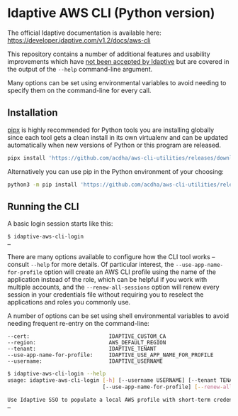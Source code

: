 # Idaptive AWS CLI (Python version)

The official Idaptive documentation is available here: https://developer.idaptive.com/v1.2/docs/aws-cli

This repository contains a number of additional features and usability
improvements which have [not been accepted by Idaptive](https://github.com/idaptive/aws-cli-utilities/pull/2)
but are covered in the output of the `--help` command-line argument.

Many options can be set using environmental variables to avoid needing to
specify them on the command-line for every call.

## Installation

[pipx](https://pipxproject.github.io/pipx/) is highly recommended for Python
tools you are installing globally since each tool gets a clean install in its
own virtualenv and can be updated automatically when new versions of Python or
this program are released.

```bash
pipx install 'https://github.com/acdha/aws-cli-utilities/releases/download/v1.2.0/idaptive-aws-cli-utilities-1.2.0.tar.gz'
```

Alternatively you can use pip in the Python environment of your choosing:

```bash
python3 -m pip install 'https://github.com/acdha/aws-cli-utilities/releases/download/v1.2.0/idaptive-aws-cli-utilities-1.2.0.tar.gz'
```

## Running the CLI

A basic login session starts like this:

```bash
$ idaptive-aws-cli-login
…
```

There are many options available to configure how the CLI tool works – consult
`--help` for more details. Of particular interest, the
`--use-app-name-for-profile` option will create an AWS CLI profile using the
name of the application instead of the role, which can be helpful if you work
with multiple accounts, and the `--renew-all-sessions` option will renew every
session in your credentials file without requiring you to reselect the
applications and roles you commonly use.

A number of options can be set using shell environmental variables to avoid
needing frequent re-entry on the command-line:

```shell
--cert:                         IDAPTIVE_CUSTOM_CA
--region:                       AWS_DEFAULT_REGION
--tenant:                       IDAPTIVE_TENANT
--use-app-name-for-profile:     IDAPTIVE_USE_APP_NAME_FOR_PROFILE
--username:                     IDAPTIVE_USERNAME
```

```bash
$ idaptive-aws-cli-login --help
usage: idaptive-aws-cli-login [-h] [--username USERNAME] [--tenant TENANT] [--region REGION] [--cert CERT] [--debug]
                              [--use-app-name-for-profile] [--renew-all-sessions] [--log-file LOG_FILE] [--verbose]

Use Idaptive SSO to populate a local AWS profile with short-term credentials
…
```
